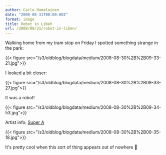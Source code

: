 ```yaml
---
author: Carlo Hamalainen
date: "2008-08-31T00:00:00Z"
format: image
title: Robot in Libeň
url: /2008/08/31/robot-in-liben/
---
```

Walking home from my tram stop on Friday I spotted something strange in the park:

{{< figure src="/s3/oldblog/blogdata/medium/2008-08-30%2B%2B09-33-21.jpg">}}

I looked a bit closer:

{{< figure src="/s3/oldblog/blogdata/medium/2008-08-30%2B%2B09-33-27.jpg">}}

It was a robot!

{{< figure src="/s3/oldblog/blogdata/medium/2008-08-30%2B%2B09-34-53.jpg">}}

Artist info: [Super A](http://www.super-a.nl/)

{{< figure src="/s3/oldblog/blogdata/medium/2008-08-30%2B%2B09-35-18.jpg">}}

It's pretty cool when this sort of thing appears out of nowhere 🙂
